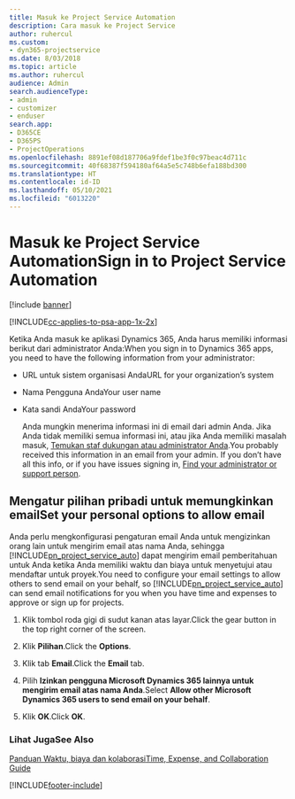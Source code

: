 ```yaml
---
title: Masuk ke Project Service Automation
description: Cara masuk ke Project Service
author: ruhercul
ms.custom:
- dyn365-projectservice
ms.date: 8/03/2018
ms.topic: article
ms.author: ruhercul
audience: Admin
search.audienceType:
- admin
- customizer
- enduser
search.app:
- D365CE
- D365PS
- ProjectOperations
ms.openlocfilehash: 8891ef08d187706a9fdef1be3f0c97beac4d711c
ms.sourcegitcommit: 40f68387f594180af64a5e5c748b6efa188bd300
ms.translationtype: HT
ms.contentlocale: id-ID
ms.lasthandoff: 05/10/2021
ms.locfileid: "6013220"
---
```

# <a name="sign-in-to-project-service-automation"></a><span data-ttu-id="c606c-103">Masuk ke Project Service Automation</span><span class="sxs-lookup"><span data-stu-id="c606c-103">Sign in to Project Service Automation</span></span>

[!include [banner](../includes/psa-now-project-operations.md)]

[!INCLUDE[cc-applies-to-psa-app-1x-2x](../includes/cc-applies-to-psa-app-1x-2x.md)]

<span data-ttu-id="c606c-104">Ketika Anda masuk ke aplikasi Dynamics 365, Anda harus memiliki informasi berikut dari administrator Anda:</span><span class="sxs-lookup"><span data-stu-id="c606c-104">When you sign in to Dynamics 365 apps, you need to have the following information from your administrator:</span></span>  
  
- <span data-ttu-id="c606c-105">URL untuk sistem organisasi Anda</span><span class="sxs-lookup"><span data-stu-id="c606c-105">URL for your organization’s system</span></span>  
  
- <span data-ttu-id="c606c-106">Nama Pengguna Anda</span><span class="sxs-lookup"><span data-stu-id="c606c-106">Your user name</span></span>  
  
- <span data-ttu-id="c606c-107">Kata sandi Anda</span><span class="sxs-lookup"><span data-stu-id="c606c-107">Your password</span></span>  
  
  <span data-ttu-id="c606c-108">Anda mungkin menerima informasi ini di email dari admin Anda. Jika Anda tidak memiliki semua informasi ini, atau jika Anda memiliki masalah masuk, [Temukan staf dukungan atau administrator Anda](/dynamics365/customerengagement/on-premises/basics/find-administrator-support).</span><span class="sxs-lookup"><span data-stu-id="c606c-108">You probably received this information in an email from your admin. If you don’t have all this info, or if you have issues signing in, [Find your administrator or support person](/dynamics365/customerengagement/on-premises/basics/find-administrator-support).</span></span>  
  
## <a name="set-your-personal-options-to-allow-email"></a><span data-ttu-id="c606c-109">Mengatur pilihan pribadi untuk memungkinkan email</span><span class="sxs-lookup"><span data-stu-id="c606c-109">Set your personal options to allow email</span></span>  
 <span data-ttu-id="c606c-110">Anda perlu mengkonfigurasi pengaturan email Anda untuk mengizinkan orang lain untuk mengirim email atas nama Anda, sehingga [!INCLUDE[pn_project_service_auto](../includes/pn-project-service-auto.md)] dapat mengirim email pemberitahuan untuk Anda ketika Anda memiliki waktu dan biaya untuk menyetujui atau mendaftar untuk proyek.</span><span class="sxs-lookup"><span data-stu-id="c606c-110">You need to configure your email settings to allow others to send email on your behalf, so [!INCLUDE[pn_project_service_auto](../includes/pn-project-service-auto.md)] can send email notifications for you when you have time and expenses to approve or sign up for projects.</span></span>  
  
1.  <span data-ttu-id="c606c-111">Klik tombol roda gigi di sudut kanan atas layar.</span><span class="sxs-lookup"><span data-stu-id="c606c-111">Click the gear button in the top right corner of the screen.</span></span>  
  
2.  <span data-ttu-id="c606c-112">Klik **Pilihan**.</span><span class="sxs-lookup"><span data-stu-id="c606c-112">Click the **Options**.</span></span>  
  
3.  <span data-ttu-id="c606c-113">Klik tab **Email**.</span><span class="sxs-lookup"><span data-stu-id="c606c-113">Click the **Email** tab.</span></span>  
  
4.  <span data-ttu-id="c606c-114">Pilih **Izinkan pengguna Microsoft Dynamics 365 lainnya untuk mengirim email atas nama Anda**.</span><span class="sxs-lookup"><span data-stu-id="c606c-114">Select **Allow other Microsoft Dynamics 365 users to send email on your behalf**.</span></span>  
  
5.  <span data-ttu-id="c606c-115">Klik **OK**.</span><span class="sxs-lookup"><span data-stu-id="c606c-115">Click **OK**.</span></span>  
  
### <a name="see-also"></a><span data-ttu-id="c606c-116">Lihat Juga</span><span class="sxs-lookup"><span data-stu-id="c606c-116">See Also</span></span>  
 [<span data-ttu-id="c606c-117">Panduan Waktu, biaya dan kolaborasi</span><span class="sxs-lookup"><span data-stu-id="c606c-117">Time, Expense, and Collaboration Guide</span></span>](../psa/time-expense-collaboration-guide.md)


[!INCLUDE[footer-include](../includes/footer-banner.md)]